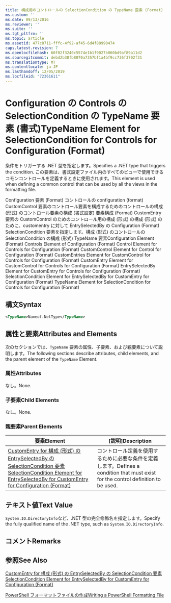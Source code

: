 ```yaml
---
title: 構成用のコントロールの SelectionCondition の TypeName 要素 (Format) |Microsoft Docs
ms.custom: ''
ms.date: 09/13/2016
ms.reviewer: ''
ms.suite: ''
ms.tgt_pltfrm: ''
ms.topic: article
ms.assetid: 477c8711-fffc-4f92-af45-6d4f80990474
caps.latest.revision: 7
ms.openlocfilehash: 60f02f3240c5574e1b1f9027b060bd9af89a11d2
ms.sourcegitcommit: debd2b38fb8070a7357bf1a4bf9cc736f3702f31
ms.translationtype: MT
ms.contentlocale: ja-JP
ms.lasthandoff: 12/05/2019
ms.locfileid: "72361611"
---
```

# <a name="typename-element-for-selectioncondition-for-controls-for-configuration-format"></a><span data-ttu-id="19dd5-102">Configuration の Controls の SelectionCondition の TypeName 要素 (書式)</span><span class="sxs-lookup"><span data-stu-id="19dd5-102">TypeName Element for SelectionCondition for Controls for Configuration (Format)</span></span>

<span data-ttu-id="19dd5-103">条件をトリガーする .NET 型を指定します。</span><span class="sxs-lookup"><span data-stu-id="19dd5-103">Specifies a .NET type that triggers the condition.</span></span> <span data-ttu-id="19dd5-104">この要素は、書式設定ファイル内のすべてのビューで使用できるコモンコントロールを定義するときに使用されます。</span><span class="sxs-lookup"><span data-stu-id="19dd5-104">This element is used when defining a common control that can be used by all the views in the formatting file.</span></span>

<span data-ttu-id="19dd5-105">Configuration 要素 (Format) コントロールの configuration (format) CustomControl 要素のコントロール要素を構成するためのコントロールの構成 (形式) のコントロール要素の構成 (書式設定) 要素構成 (Format) CustomEntry 要素の CustomControl のためのコントロール用の構成 (形式) の構成 (形式) のために、customentry に対して EntrySelectedBy の Configuration (Format) SelectionCondition 要素を指定します。構成 (形式) のコントロールの SelectionCondition の構成 (形式) TypeName 要素</span><span class="sxs-lookup"><span data-stu-id="19dd5-105">Configuration Element (Format) Controls Element of Configuration (Format) Control Element for Controls for Configuration (Format) CustomControl Element for Control for Configuration (Format) CustomEntries Element for CustomControl for Controls for Configuration (Format) CustomEntry Element for CustomControl for Controls for Configuration (Format) EntrySelectedBy Element for CustomEntry for Controls for Configuration (Format) SelectionCondition Element for EntrySelectedBy for CustomEntry for Configuration (Format) TypeName Element for SelectionCondition for Controls for Configuration (Format)</span></span>

## <a name="syntax"></a><span data-ttu-id="19dd5-106">構文</span><span class="sxs-lookup"><span data-stu-id="19dd5-106">Syntax</span></span>

```xml
<TypeName>Nameof.NetType</TypeName>

```

## <a name="attributes-and-elements"></a><span data-ttu-id="19dd5-107">属性と要素</span><span class="sxs-lookup"><span data-stu-id="19dd5-107">Attributes and Elements</span></span>

<span data-ttu-id="19dd5-108">次のセクションでは、`TypeName` 要素の属性、子要素、および親要素について説明します。</span><span class="sxs-lookup"><span data-stu-id="19dd5-108">The following sections describe attributes, child elements, and the parent element of the `TypeName` Element.</span></span>

### <a name="attributes"></a><span data-ttu-id="19dd5-109">属性</span><span class="sxs-lookup"><span data-stu-id="19dd5-109">Attributes</span></span>

<span data-ttu-id="19dd5-110">なし。</span><span class="sxs-lookup"><span data-stu-id="19dd5-110">None.</span></span>

### <a name="child-elements"></a><span data-ttu-id="19dd5-111">子要素</span><span class="sxs-lookup"><span data-stu-id="19dd5-111">Child Elements</span></span>

<span data-ttu-id="19dd5-112">なし。</span><span class="sxs-lookup"><span data-stu-id="19dd5-112">None.</span></span>

### <a name="parent-elements"></a><span data-ttu-id="19dd5-113">親要素</span><span class="sxs-lookup"><span data-stu-id="19dd5-113">Parent Elements</span></span>

|<span data-ttu-id="19dd5-114">要素</span><span class="sxs-lookup"><span data-stu-id="19dd5-114">Element</span></span>|<span data-ttu-id="19dd5-115">[説明]</span><span class="sxs-lookup"><span data-stu-id="19dd5-115">Description</span></span>|
|-------------|-----------------|
|[<span data-ttu-id="19dd5-116">CustomEntry for 構成 (形式) の EntrySelectedBy の SelectionCondition 要素</span><span class="sxs-lookup"><span data-stu-id="19dd5-116">SelectionCondition Element for EntrySelectedBy for CustomEntry for Configuration (Format)</span></span>](./selectioncondition-element-for-entryselectedby-for-controls-for-configuration-format.md)|<span data-ttu-id="19dd5-117">コントロール定義を使用するために必要な条件を定義します。</span><span class="sxs-lookup"><span data-stu-id="19dd5-117">Defines a condition that must exist for the control definition to be used.</span></span>|

## <a name="text-value"></a><span data-ttu-id="19dd5-118">テキスト値</span><span class="sxs-lookup"><span data-stu-id="19dd5-118">Text Value</span></span>

<span data-ttu-id="19dd5-119">`System.IO.DirectoryInfo`など、.NET 型の完全修飾名を指定します。</span><span class="sxs-lookup"><span data-stu-id="19dd5-119">Specify the fully qualified name of the .NET type, such as `System.IO.DirectoryInfo`.</span></span>

## <a name="remarks"></a><span data-ttu-id="19dd5-120">コメント</span><span class="sxs-lookup"><span data-stu-id="19dd5-120">Remarks</span></span>

## <a name="see-also"></a><span data-ttu-id="19dd5-121">参照</span><span class="sxs-lookup"><span data-stu-id="19dd5-121">See Also</span></span>

[<span data-ttu-id="19dd5-122">CustomEntry for 構成 (形式) の EntrySelectedBy の SelectionCondition 要素</span><span class="sxs-lookup"><span data-stu-id="19dd5-122">SelectionCondition Element for EntrySelectedBy for CustomEntry for Configuration (Format)</span></span>](./selectioncondition-element-for-entryselectedby-for-controls-for-configuration-format.md)

[<span data-ttu-id="19dd5-123">PowerShell フォーマットファイルの作成</span><span class="sxs-lookup"><span data-stu-id="19dd5-123">Writing a PowerShell Formatting File</span></span>](./writing-a-powershell-formatting-file.md)
